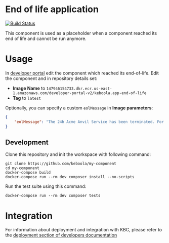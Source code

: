 # End of life application

[![Build Status](https://travis-ci.com/keboola/app-end-of-life.svg?branch=master)](https://travis-ci.com/keboola/app-end-of-life)

This component is used as a placeholder when a component reached its end of life and cannot be run anymore.

# Usage

In [developer portal](https://components.keboola.com/~) edit the component which reached its end-of-life. 
Edit the component and in repository details set:

- **Image Name** to `147946154733.dkr.ecr.us-east-1.amazonaws.com/developer-portal-v2/keboola.app-end-of-life`
- **Tag** to `latest` 

Optionally, you can specify a custom `eolMessage` in **Image parameters**:

```json
{
    "eolMessage": "The 24h Acme Anvil Service has been terminated. For other options of catching the Road Runner, contact Wile E. Coyote."
}
```

## Development
 
Clone this repository and init the workspace with following command:

```
git clone https://github.com/keboola/my-component
cd my-component
docker-compose build
docker-compose run --rm dev composer install --no-scripts
```

Run the test suite using this command:

```
docker-compose run --rm dev composer tests
```
 
# Integration

For information about deployment and integration with KBC, please refer to the [deployment section of developers documentation](https://developers.keboola.com/extend/component/deployment/) 
